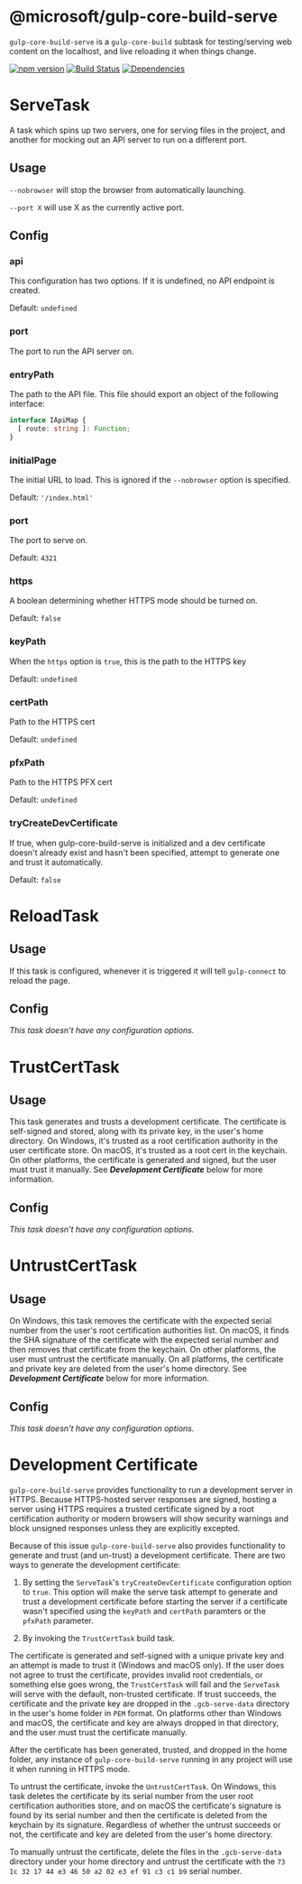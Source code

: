 # @microsoft/gulp-core-build-serve


`gulp-core-build-serve` is a `gulp-core-build` subtask for testing/serving web content on the localhost, and live reloading it when things change.

[![npm version](https://badge.fury.io/js/%40microsoft%2Fgulp-core-build-serve.svg)](https://badge.fury.io/js/%40microsoft%2Fgulp-core-build-serve)
[![Build Status](https://travis-ci.org/Microsoft/gulp-core-build-serve.svg?branch=master)](https://travis-ci.org/Microsoft/gulp-core-build-serve) [![Dependencies](https://david-dm.org/Microsoft/gulp-core-build-serve.svg)](https://david-dm.org/Microsoft/gulp-core-build-serve)

# ServeTask
A task which spins up two servers, one for serving files in the project, and another for
mocking out an API server to run on a different port.

## Usage
`--nobrowser` will stop the browser from automatically launching.

`--port X` will use X as the currently active port.

## Config
### api
This configuration has two options. If it is undefined, no API endpoint is created.

Default: `undefined`

### port
The port to run the API server on.

### entryPath
The path to the API file. This file should export an object of the following interface:

```typescript
interface IApiMap {
  [ route: string ]: Function;
}
```

### initialPage
The initial URL to load. This is ignored if the `--nobrowser` option is specified.

Default: `'/index.html'`

### port
The port to serve on.

Default: `4321`

### https
A boolean determining whether HTTPS mode should be turned on.

Default: `false`

### keyPath
When the `https` option is `true`, this is the path to the HTTPS key

Default: `undefined`

### certPath
Path to the HTTPS cert

Default: `undefined`

### pfxPath
Path to the HTTPS PFX cert

Default: `undefined`

### tryCreateDevCertificate
If true, when gulp-core-build-serve is initialized and a dev certificate doesn't already exist and hasn't been
specified, attempt to generate one and trust it automatically.

Default: `false`

# ReloadTask
## Usage
If this task is configured, whenever it is triggered it will tell `gulp-connect` to reload the page.

## Config
*This task doesn't have any configuration options.*

# TrustCertTask
## Usage
This task generates and trusts a development certificate. The certificate is self-signed
and stored, along with its private key, in the user's home directory. On Windows, it's
trusted as a root certification authority in the user certificate store. On macOS, it's
trusted as a root cert in the keychain. On other platforms, the certificate is generated
and signed, but the user must trust it manually. See ***Development Certificate*** below for
more information.

## Config
*This task doesn't have any configuration options.*

# UntrustCertTask
## Usage
On Windows, this task removes the certificate with the expected serial number from the user's
root certification authorities list. On macOS, it finds the SHA signature of the certificate
with the expected serial number and then removes that certificate from the keychain. On
other platforms, the user must untrust the certificate manually. On all platforms,
the certificate and private key are deleted from the user's home directory. See
***Development Certificate*** below for more information.

## Config
*This task doesn't have any configuration options.*

# Development Certificate

`gulp-core-build-serve` provides functionality to run a development server in HTTPS. Because
HTTPS-hosted server responses are signed, hosting a server using HTTPS requires a trusted certificate
signed by a root certification authority or modern browsers will show security warnings and block
unsigned responses unless they are explicitly excepted.

Because of this issue `gulp-core-build-serve` also provides functionality to generate and trust
(and un-trust) a development certificate. There are two ways to generate the development certificate:

1. By setting the `ServeTask`'s `tryCreateDevCertificate` configuration option to `true`. This option
will make the serve task attempt to generate and trust a development certificate before starting the
server if a certificate wasn't specified using the `keyPath` and `certPath` paramters or the `pfxPath`
parameter.

2. By invoking the `TrustCertTask` build task.

The certificate is generated and self-signed with a unique private key and an attempt is made to trust
it (Windows and macOS only). If the user does not agree to trust the certificate, provides invalid root
credentials, or something else goes wrong, the `TrustCertTask` will fail and the `ServeTask` will serve
with the default, non-trusted certificate. If trust succeeds, the certificate and the private key are
dropped in the `.gcb-serve-data` directory in the user's home folder in `PEM` format. On platforms
other than Windows and macOS, the certificate and key are always dropped in that directory, and the user
must trust the certificate manually.

After the certificate has been generated, trusted, and dropped in the home folder, any instance of
`gulp-core-build-serve` running in any project will use it when running in HTTPS mode.

To untrust the certificate, invoke the `UntrustCertTask`. On Windows, this task deletes the certificate
by its serial number from the user root certification authorities store, and on macOS the certificate's
signature is found by its serial number and then the certificate is deleted from the keychain by its
signature. Regardless of whether the untrust succeeds or not, the certificate and key are deleted
from the user's home directory.

To manually untrust the certificate, delete the files in the `.gcb-serve-data` directory under your
home directory and untrust the certificate with the
`73 1c 32 17 44 e3 46 50 a2 02 e3 ef 91 c3 c1 b9` serial number.
